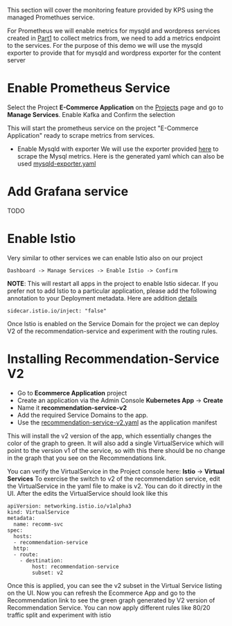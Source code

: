 This section will cover the monitoring feature provided by KPS using the managed Promethues service.

For Prometheus we will enable metrics for mysqld and wordpress services created in [Part1](../Part1/README.md) to collect metrics from, we need to add a metrics endpoint to the services. For the purpose of this demo we will use the mysqld exporter to provide that for mysqld and wordpress exporter for the content server

# Enable Prometheus Service
Select the Project **E-Commerce Application** on the [Projects](https://karbon.nutanix.com/projects/list) page and go to **Manage Services**. Enable Kafka and Confirm the selection

This will start the prometheus service on the project "E-Commerce Application" ready to scrape metrics from services.

* Enable Mysqld with exporter
We will use the exporter provided [here](https://hub.helm.sh/charts/stable/prometheus-mysql-exporter/0.5.3) to scrape the Mysql metrics. Here is the generated yaml which can also be used [mysqld-exporter.yaml](prometheus/mysqld-exporter.yaml)

# Add Grafana service
TODO


# Enable Istio
Very similar to other services we can enable Istio also on our project
```
Dashboard -> Manage Services -> Enable Istio -> Confirm
```

**NOTE**: This will restart all apps in the project to enable Istio sidecar. If you prefer not to add Istio to a particular application, please add the following annotation to your Deployment metadata. Here are addition [details](https://istio.io/latest/docs/setup/additional-setup/sidecar-injection/)

```
sidecar.istio.io/inject: "false"
```

Once Istio is enabled on the Service Domain for the project we can deploy V2 of the recommendation-service and experiment with the routing rules.

# Installing Recommendation-Service V2
* Go to **Ecommerce Application** project
* Create an application via the Admin Console
  **Kubernetes App** -> **Create**
* Name it **recommendation-service-v2**
* Add the required Service Domains to the app.
* Use the [recommendation-service-v2.yaml](istio/recommendation-service-v2.yaml) as the application manifest

This will install the v2 version of the app, which essentially changes the color of the graph to green. It will also add a single VirtualService which will point to the version v1 of the service, so with this there should be no change in the graph that you see on the Recommendations link.

You can verify the VirtualService in the Project console here:
  **Istio** -> **Virtual Services**
To exercise the switch to v2 of the recommendation service, edit the VirtualService in the yaml file to make is v2. You can do it directly in the UI.
After the edits the VirtualService should look like this
```
apiVersion: networking.istio.io/v1alpha3
kind: VirtualService
metadata:
  name: recomm-svc
spec:
  hosts:
  - recommendation-service
  http:
  - route:
    - destination:
        host: recommendation-service
        subset: v2
```

Once this is applied, you can see the v2 subset in the Virtual Service listing on the UI.
Now you can refresh the Ecommerce App and go to the Recommendation link to see the green graph generated by V2 version of Recommendation Service. You can now apply different rules like 80/20 traffic split and experiment with istio
